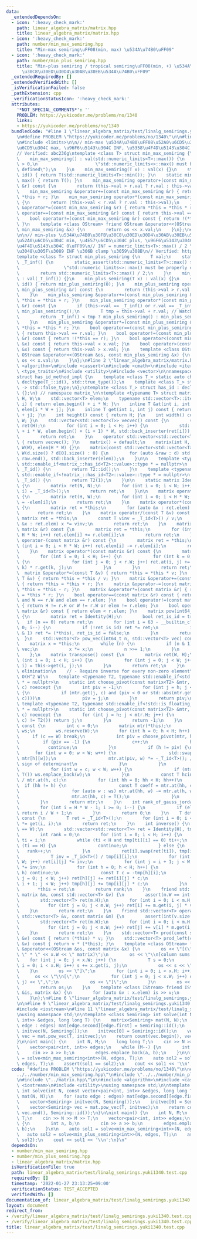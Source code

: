 ```yaml
---
data:
  _extendedDependsOn:
  - icon: ':heavy_check_mark:'
    path: linear_algebra_matrix/matrix.hpp
    title: linear_algebra_matrix/matrix.hpp
  - icon: ':heavy_check_mark:'
    path: number/min_max_semiring.hpp
    title: "Min-max semiring\uFF08(min, max) \u534A\u74B0\uFF09"
  - icon: ':heavy_check_mark:'
    path: number/min_plus_semiring.hpp
    title: "Min-plus semiring / tropical semiring\uFF08(min, +) \u534A\u74B0\u30FB\
      \u30C8\u30ED\u30D4\u30AB\u30EB\u534A\u74B0\uFF09"
  _extendedRequiredBy: []
  _extendedVerifiedWith: []
  _isVerificationFailed: false
  _pathExtension: cpp
  _verificationStatusIcon: ':heavy_check_mark:'
  attributes:
    '*NOT_SPECIAL_COMMENTS*': ''
    PROBLEM: https://yukicoder.me/problems/no/1340
    links:
    - https://yukicoder.me/problems/no/1340
  bundledCode: "#line 1 \"linear_algebra_matrix/test/linalg_semirings.yuki1340.test.cpp\"\
    \n#define PROBLEM \"https://yukicoder.me/problems/no/1340\"\n\n#line 1 \"number/min_max_semiring.hpp\"\
    \n#include <limits>\n\n// min-max \u534A\u74B0\uFF08\u52A0\u6CD5\u304C min, \u4E57\
    \u6CD5\u304C max, \u96F6\u5143\u304C INF, \u5358\u4F4D\u5143\u304C -INF\uFF09\n\
    // Verified: abc236g\ntemplate <class T> struct min_max_semiring {\n    T val;\n\
    \    min_max_semiring() : val(std::numeric_limits<T>::max()) {\n        static_assert(std::numeric_limits<T>::max()\
    \ > 0,\n                      \"std::numeric_limits<>::max() must be properly\
    \ defined\");\n    }\n    min_max_semiring(T x) : val(x) {}\n    static min_max_semiring\
    \ id() { return T(std::numeric_limits<T>::min()); }\n    static min_max_semiring\
    \ max() { return T(); }\n    min_max_semiring operator+(const min_max_semiring\
    \ &r) const {\n        return (this->val > r.val ? r.val : this->val);\n    }\n\
    \    min_max_semiring &operator+=(const min_max_semiring &r) { return *this =\
    \ *this + r; }\n    min_max_semiring operator*(const min_max_semiring &r) const\
    \ {\n        return (this->val < r.val ? r.val : this->val);\n    }\n    min_max_semiring\
    \ &operator*=(const min_max_semiring &r) { return *this = *this * r; }\n    bool\
    \ operator==(const min_max_semiring &r) const { return this->val == r.val; }\n\
    \    bool operator!=(const min_max_semiring &r) const { return !(*this == r);\
    \ }\n    template <class OStream> friend OStream &operator<<(OStream &os, const\
    \ min_max_semiring &x) {\n        return os << x.val;\n    }\n};\n#line 2 \"number/min_plus_semiring.hpp\"\
    \n\n// min-plus \u534A\u74B0\u30FB\u30C8\u30ED\u30D4\u30AB\u30EB\u534A\u74B0\uFF08\
    \u52A0\u6CD5\u304C min, \u4E57\u6CD5\u304C plus, \u96F6\u5143\u304C INF, \u5358\
    \u4F4D\u5143\u304C 0\uFF09\n// INF = numeric_limits<T>::max() / 2 \u3092\u8D85\
    \u3048\u305F\u3089 INF \u306B clamp \u3059\u308B\n// Verified: https://yukicoder.me/problems/no/1340\n\
    template <class T> struct min_plus_semiring {\n    T val;\n    static const T\
    \ _T_inf() {\n        static_assert(std::numeric_limits<T>::max() > 0,\n     \
    \                 \"std::numeric_limits<>::max() must be properly defined\");\n\
    \        return std::numeric_limits<T>::max() / 2;\n    }\n    min_plus_semiring()\
    \ : val(_T_inf()) {}\n    min_plus_semiring(T x) : val(x) {}\n    static min_plus_semiring\
    \ id() { return min_plus_semiring(0); }\n    min_plus_semiring operator+(const\
    \ min_plus_semiring &r) const {\n        return (this->val > r.val ? r.val : this->val);\n\
    \    }\n    min_plus_semiring &operator+=(const min_plus_semiring &r) { return\
    \ *this = *this + r; }\n    min_plus_semiring operator*(const min_plus_semiring\
    \ &r) const {\n        if (this->val == _T_inf() or r.val == _T_inf()) return\
    \ min_plus_semiring();\n        T tmp = this->val + r.val; // Watch out for overflow\n\
    \        return _T_inf() < tmp ? min_plus_semiring() : min_plus_semiring(tmp);\n\
    \    }\n    min_plus_semiring &operator*=(const min_plus_semiring &r) { return\
    \ *this = *this * r; }\n    bool operator==(const min_plus_semiring &r) const\
    \ { return this->val == r.val; }\n    bool operator!=(const min_plus_semiring\
    \ &r) const { return !(*this == r); }\n    bool operator<(const min_plus_semiring\
    \ &x) const { return this->val < x.val; }\n    bool operator>(const min_plus_semiring\
    \ &x) const { return this->val > x.val; }\n    template <class OStream> friend\
    \ OStream &operator<<(OStream &os, const min_plus_semiring &x) {\n        return\
    \ os << x.val;\n    }\n};\n#line 2 \"linear_algebra_matrix/matrix.hpp\"\n#include\
    \ <algorithm>\n#include <cassert>\n#include <cmath>\n#include <iterator>\n#include\
    \ <type_traits>\n#include <utility>\n#include <vector>\n\nnamespace matrix_ {\n\
    struct has_id_method_impl {\n    template <class T_> static auto check(T_ *) ->\
    \ decltype(T_::id(), std::true_type());\n    template <class T_> static auto check(...)\
    \ -> std::false_type;\n};\ntemplate <class T_> struct has_id : decltype(has_id_method_impl::check<T_>(nullptr))\
    \ {};\n} // namespace matrix_\n\ntemplate <typename T> struct matrix {\n    int\
    \ H, W;\n    std::vector<T> elem;\n    typename std::vector<T>::iterator operator[](int\
    \ i) { return elem.begin() + i * W; }\n    inline T &at(int i, int j) { return\
    \ elem[i * W + j]; }\n    inline T get(int i, int j) const { return elem[i * W\
    \ + j]; }\n    int height() const { return H; }\n    int width() const { return\
    \ W; }\n    std::vector<std::vector<T>> vecvec() const {\n        std::vector<std::vector<T>>\
    \ ret(H);\n        for (int i = 0; i < H; i++) {\n            std::copy(elem.begin()\
    \ + i * W, elem.begin() + (i + 1) * W, std::back_inserter(ret[i]));\n        }\n\
    \        return ret;\n    }\n    operator std::vector<std::vector<T>>() const\
    \ { return vecvec(); }\n    matrix() = default;\n    matrix(int H, int W) : H(H),\
    \ W(W), elem(H * W) {}\n    matrix(const std::vector<std::vector<T>> &d) : H(d.size()),\
    \ W(d.size() ? d[0].size() : 0) {\n        for (auto &raw : d) std::copy(raw.begin(),\
    \ raw.end(), std::back_inserter(elem));\n    }\n\n    template <typename T2, typename\
    \ std::enable_if<matrix_::has_id<T2>::value>::type * = nullptr>\n    static T2\
    \ _T_id() {\n        return T2::id();\n    }\n    template <typename T2, typename\
    \ std::enable_if<!matrix_::has_id<T2>::value>::type * = nullptr>\n    static T2\
    \ _T_id() {\n        return T2(1);\n    }\n\n    static matrix Identity(int N)\
    \ {\n        matrix ret(N, N);\n        for (int i = 0; i < N; i++) ret.at(i,\
    \ i) = _T_id<T>();\n        return ret;\n    }\n\n    matrix operator-() const\
    \ {\n        matrix ret(H, W);\n        for (int i = 0; i < H * W; i++) ret.elem[i]\
    \ = -elem[i];\n        return ret;\n    }\n    matrix operator*(const T &v) const\
    \ {\n        matrix ret = *this;\n        for (auto &x : ret.elem) x *= v;\n \
    \       return ret;\n    }\n    matrix operator/(const T &v) const {\n       \
    \ matrix ret = *this;\n        const T vinv = _T_id<T>() / v;\n        for (auto\
    \ &x : ret.elem) x *= vinv;\n        return ret;\n    }\n    matrix operator+(const\
    \ matrix &r) const {\n        matrix ret = *this;\n        for (int i = 0; i <\
    \ H * W; i++) ret.elem[i] += r.elem[i];\n        return ret;\n    }\n    matrix\
    \ operator-(const matrix &r) const {\n        matrix ret = *this;\n        for\
    \ (int i = 0; i < H * W; i++) ret.elem[i] -= r.elem[i];\n        return ret;\n\
    \    }\n    matrix operator*(const matrix &r) const {\n        matrix ret(H, r.W);\n\
    \        for (int i = 0; i < H; i++) {\n            for (int k = 0; k < W; k++)\
    \ {\n                for (int j = 0; j < r.W; j++) ret.at(i, j) += this->get(i,\
    \ k) * r.get(k, j);\n            }\n        }\n        return ret;\n    }\n  \
    \  matrix &operator*=(const T &v) { return *this = *this * v; }\n    matrix &operator/=(const\
    \ T &v) { return *this = *this / v; }\n    matrix &operator+=(const matrix &r)\
    \ { return *this = *this + r; }\n    matrix &operator-=(const matrix &r) { return\
    \ *this = *this - r; }\n    matrix &operator*=(const matrix &r) { return *this\
    \ = *this * r; }\n    bool operator==(const matrix &r) const { return H == r.H\
    \ and W == r.W and elem == r.elem; }\n    bool operator!=(const matrix &r) const\
    \ { return H != r.H or W != r.W or elem != r.elem; }\n    bool operator<(const\
    \ matrix &r) const { return elem < r.elem; }\n    matrix pow(int64_t n) const\
    \ {\n        matrix ret = Identity(H);\n        bool ret_is_id = true;\n     \
    \   if (n == 0) return ret;\n        for (int i = 63 - __builtin_clzll(n); i >=\
    \ 0; i--) {\n            if (!ret_is_id) ret *= ret;\n            if ((n >> i)\
    \ & 1) ret *= (*this), ret_is_id = false;\n        }\n        return ret;\n  \
    \  }\n    std::vector<T> pow_vec(int64_t n, std::vector<T> vec) const {\n    \
    \    matrix x = *this;\n        while (n) {\n            if (n & 1) vec = x *\
    \ vec;\n            x *= x;\n            n >>= 1;\n        }\n        return vec;\n\
    \    };\n    matrix transpose() const {\n        matrix ret(W, H);\n        for\
    \ (int i = 0; i < H; i++) {\n            for (int j = 0; j < W; j++) ret.at(j,\
    \ i) = this->get(i, j);\n        }\n        return ret;\n    }\n    // Gauss-Jordan\
    \ elimination\n    // - Require inverse for every non-zero element\n    // - Complexity:\
    \ O(H^2 W)\n    template <typename T2, typename std::enable_if<std::is_floating_point<T2>::value>::type\
    \ * = nullptr>\n    static int choose_pivot(const matrix<T2> &mtr, int h, int\
    \ c) noexcept {\n        int piv = -1;\n        for (int j = h; j < mtr.H; j++)\
    \ {\n            if (mtr.get(j, c) and (piv < 0 or std::abs(mtr.get(j, c)) > std::abs(mtr.get(piv,\
    \ c))))\n                piv = j;\n        }\n        return piv;\n    }\n   \
    \ template <typename T2, typename std::enable_if<!std::is_floating_point<T2>::value>::type\
    \ * = nullptr>\n    static int choose_pivot(const matrix<T2> &mtr, int h, int\
    \ c) noexcept {\n        for (int j = h; j < mtr.H; j++) {\n            if (mtr.get(j,\
    \ c) != T2()) return j;\n        }\n        return -1;\n    }\n    matrix gauss_jordan()\
    \ const {\n        int c = 0;\n        matrix mtr(*this);\n        std::vector<int>\
    \ ws;\n        ws.reserve(W);\n        for (int h = 0; h < H; h++) {\n       \
    \     if (c == W) break;\n            int piv = choose_pivot(mtr, h, c);\n   \
    \         if (piv == -1) {\n                c++;\n                h--;\n     \
    \           continue;\n            }\n            if (h != piv) {\n          \
    \      for (int w = 0; w < W; w++) {\n                    std::swap(mtr[piv][w],\
    \ mtr[h][w]);\n                    mtr.at(piv, w) *= -_T_id<T>(); // To preserve\
    \ sign of determinant\n                }\n            }\n            ws.clear();\n\
    \            for (int w = c; w < W; w++) {\n                if (mtr.at(h, w) !=\
    \ T()) ws.emplace_back(w);\n            }\n            const T hcinv = _T_id<T>()\
    \ / mtr.at(h, c);\n            for (int hh = 0; hh < H; hh++)\n              \
    \  if (hh != h) {\n                    const T coeff = mtr.at(hh, c) * hcinv;\n\
    \                    for (auto w : ws) mtr.at(hh, w) -= mtr.at(h, w) * coeff;\n\
    \                    mtr.at(hh, c) = T();\n                }\n            c++;\n\
    \        }\n        return mtr;\n    }\n    int rank_of_gauss_jordan() const {\n\
    \        for (int i = H * W - 1; i >= 0; i--) {\n            if (elem[i] != 0)\
    \ return i / W + 1;\n        }\n        return 0;\n    }\n    T determinant_of_upper_triangle()\
    \ const {\n        T ret = _T_id<T>();\n        for (int i = 0; i < H; i++) ret\
    \ *= get(i, i);\n        return ret;\n    }\n    int inverse() {\n        assert(H\
    \ == W);\n        std::vector<std::vector<T>> ret = Identity(H), tmp = *this;\n\
    \        int rank = 0;\n        for (int i = 0; i < H; i++) {\n            int\
    \ ti = i;\n            while (ti < H and tmp[ti][i] == 0) ti++;\n            if\
    \ (ti == H) {\n                continue;\n            } else {\n             \
    \   rank++;\n            }\n            ret[i].swap(ret[ti]), tmp[i].swap(tmp[ti]);\n\
    \            T inv = _T_id<T>() / tmp[i][i];\n            for (int j = 0; j <\
    \ W; j++) ret[i][j] *= inv;\n            for (int j = i + 1; j < W; j++) tmp[i][j]\
    \ *= inv;\n            for (int h = 0; h < H; h++) {\n                if (i ==\
    \ h) continue;\n                const T c = -tmp[h][i];\n                for (int\
    \ j = 0; j < W; j++) ret[h][j] += ret[i][j] * c;\n                for (int j =\
    \ i + 1; j < W; j++) tmp[h][j] += tmp[i][j] * c;\n            }\n        }\n \
    \       *this = ret;\n        return rank;\n    }\n    friend std::vector<T> operator*(const\
    \ matrix &m, const std::vector<T> &v) {\n        assert(m.W == int(v.size()));\n\
    \        std::vector<T> ret(m.H);\n        for (int i = 0; i < m.H; i++) {\n \
    \           for (int j = 0; j < m.W; j++) ret[i] += m.get(i, j) * v[j];\n    \
    \    }\n        return ret;\n    }\n    friend std::vector<T> operator*(const\
    \ std::vector<T> &v, const matrix &m) {\n        assert(int(v.size()) == m.H);\n\
    \        std::vector<T> ret(m.W);\n        for (int i = 0; i < m.H; i++) {\n \
    \           for (int j = 0; j < m.W; j++) ret[j] += v[i] * m.get(i, j);\n    \
    \    }\n        return ret;\n    }\n    std::vector<T> prod(const std::vector<T>\
    \ &v) const { return (*this) * v; }\n    std::vector<T> prod_left(const std::vector<T>\
    \ &v) const { return v * (*this); }\n    template <class OStream> friend OStream\
    \ &operator<<(OStream &os, const matrix &x) {\n        os << \"[(\" << x.H <<\
    \ \" * \" << x.W << \" matrix)\";\n        os << \"\\n[column sums: \";\n    \
    \    for (int j = 0; j < x.W; j++) {\n            T s = 0;\n            for (int\
    \ i = 0; i < x.H; i++) s += x.get(i, j);\n            os << s << \",\";\n    \
    \    }\n        os << \"]\";\n        for (int i = 0; i < x.H; i++) {\n      \
    \      os << \"\\n[\";\n            for (int j = 0; j < x.W; j++) os << x.get(i,\
    \ j) << \",\";\n            os << \"]\";\n        }\n        os << \"]\\n\";\n\
    \        return os;\n    }\n    template <class IStream> friend IStream &operator>>(IStream\
    \ &is, matrix &x) {\n        for (auto &v : x.elem) is >> v;\n        return is;\n\
    \    }\n};\n#line 6 \"linear_algebra_matrix/test/linalg_semirings.yuki1340.test.cpp\"\
    \n\n#line 9 \"linear_algebra_matrix/test/linalg_semirings.yuki1340.test.cpp\"\n\
    #include <iostream>\n#line 11 \"linear_algebra_matrix/test/linalg_semirings.yuki1340.test.cpp\"\
    \nusing namespace std;\n\ntemplate <class Semiring> int solve(int N, const vector<pair<int,\
    \ int>> &edges, long long T) {\n    matrix<Semiring> mat(N, N);\n    for (auto\
    \ edge : edges) mat[edge.second][edge.first] = Semiring::id();\n    vector<Semiring>\
    \ initvec(N, Semiring());\n    initvec[0] = Semiring::id();\n    vector<Semiring>\
    \ vec = mat.pow_vec(T, initvec);\n    return count(vec.begin(), vec.end(), Semiring::id());\n\
    }\n\nint main() {\n    int N, M;\n    long long T;\n    cin >> N >> M >> T;\n\
    \    vector<pair<int, int>> edges;\n    while (M--) {\n        int a, b;\n   \
    \     cin >> a >> b;\n        edges.emplace_back(a, b);\n    }\n\n    auto sol1\
    \ = solve<min_max_semiring<int>>(N, edges, T);\n    auto sol2 = solve<min_plus_semiring<int>>(N,\
    \ edges, T);\n    assert(sol1 == sol2);\n    cout << sol1 << '\\n';\n}\n"
  code: "#define PROBLEM \"https://yukicoder.me/problems/no/1340\"\n\n#include \"\
    ../../number/min_max_semiring.hpp\"\n#include \"../../number/min_plus_semiring.hpp\"\
    \n#include \"../matrix.hpp\"\n\n#include <algorithm>\n#include <cassert>\n#include\
    \ <iostream>\n#include <utility>\nusing namespace std;\n\ntemplate <class Semiring>\
    \ int solve(int N, const vector<pair<int, int>> &edges, long long T) {\n    matrix<Semiring>\
    \ mat(N, N);\n    for (auto edge : edges) mat[edge.second][edge.first] = Semiring::id();\n\
    \    vector<Semiring> initvec(N, Semiring());\n    initvec[0] = Semiring::id();\n\
    \    vector<Semiring> vec = mat.pow_vec(T, initvec);\n    return count(vec.begin(),\
    \ vec.end(), Semiring::id());\n}\n\nint main() {\n    int N, M;\n    long long\
    \ T;\n    cin >> N >> M >> T;\n    vector<pair<int, int>> edges;\n    while (M--)\
    \ {\n        int a, b;\n        cin >> a >> b;\n        edges.emplace_back(a,\
    \ b);\n    }\n\n    auto sol1 = solve<min_max_semiring<int>>(N, edges, T);\n \
    \   auto sol2 = solve<min_plus_semiring<int>>(N, edges, T);\n    assert(sol1 ==\
    \ sol2);\n    cout << sol1 << '\\n';\n}\n"
  dependsOn:
  - number/min_max_semiring.hpp
  - number/min_plus_semiring.hpp
  - linear_algebra_matrix/matrix.hpp
  isVerificationFile: true
  path: linear_algebra_matrix/test/linalg_semirings.yuki1340.test.cpp
  requiredBy: []
  timestamp: '2022-01-27 23:13:25+09:00'
  verificationStatus: TEST_ACCEPTED
  verifiedWith: []
documentation_of: linear_algebra_matrix/test/linalg_semirings.yuki1340.test.cpp
layout: document
redirect_from:
- /verify/linear_algebra_matrix/test/linalg_semirings.yuki1340.test.cpp
- /verify/linear_algebra_matrix/test/linalg_semirings.yuki1340.test.cpp.html
title: linear_algebra_matrix/test/linalg_semirings.yuki1340.test.cpp
---
```

